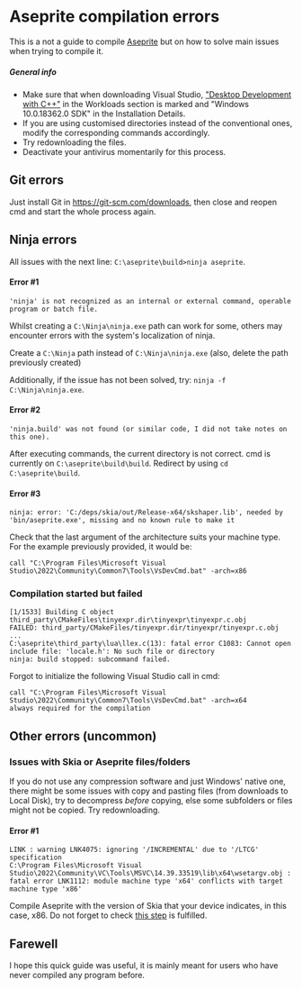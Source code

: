 # Aseprite compilation errors
This is a not a guide to compile [Aseprite](https://github.com/aseprite/aseprite) but on how to solve main issues when trying to compile it.
##### General info
- Make sure that when downloading Visual Studio, ["Desktop Development with C++"](https://imgur.com/a/7zs51IT) in the Workloads section is marked and "Windows 10.0.18362.0 SDK" in the Installation Details.
- If you are using customised directories instead of the conventional ones, modify the corresponding commands accordingly.
- Try redownloading the files.
- Deactivate your antivirus momentarily for this process.

## Git errors
Just install Git in https://git-scm.com/downloads, then close and reopen cmd and start the whole process again.

## Ninja errors
All issues with the next line: `C:\aseprite\build>ninja aseprite`.

#### Error #1
```
'ninja' is not recognized as an internal or external command, operable program or batch file.
```

Whilst creating a `C:\Ninja\ninja.exe` path can work for some, others may encounter errors with the system's localization of ninja.

Create a `C:\Ninja` path instead of `C:\Ninja\ninja.exe` (also, delete the path previously created)

Additionally, if the issue has not been solved, try: `ninja -f C:\Ninja\ninja.exe`.

#### Error #2
```
'ninja.build' was not found (or similar code, I did not take notes on this one).
```

After executing commands, the current directory is not correct. cmd is currently on `C:\aseprite\build\build`. Redirect by using `cd C:\aseprite\build`.

#### Error #3
```
ninja: error: 'C:/deps/skia/out/Release-x64/skshaper.lib', needed by 'bin/aseprite.exe', missing and no known rule to make it
```
Check that the last argument of the architecture suits your machine type. For the example previously provided, it would be:
```
call "C:\Program Files\Microsoft Visual Studio\2022\Community\Common7\Tools\VsDevCmd.bat" -arch=x86
```


### Compilation started but failed

```
[1/1533] Building C object third_party\CMakeFiles\tinyexpr.dir\tinyexpr\tinyexpr.c.obj
FAILED: third_party/CMakeFiles/tinyexpr.dir/tinyexpr/tinyexpr.c.obj
...
C:\aseprite\third_party\lua\llex.c(13): fatal error C1083: Cannot open include file: 'locale.h': No such file or directory
ninja: build stopped: subcommand failed.
```

Forgot to initialize the following Visual Studio call in cmd:
```
call "C:\Program Files\Microsoft Visual Studio\2022\Community\Common7\Tools\VsDevCmd.bat" -arch=x64
always required for the compilation
```

## Other errors (uncommon)
### Issues with Skia or Aseprite files/folders
If you do not use any compression software and just Windows' native one, there might be some issues with copy and pasting files (from downloads to Local Disk), try to decompress *before* copying, else some subfolders or files might not be copied. Try redownloading.

#### Error #1
```
LINK : warning LNK4075: ignoring '/INCREMENTAL' due to '/LTCG' specification
C:\Program Files\Microsoft Visual Studio\2022\Community\VC\Tools\MSVC\14.39.33519\lib\x64\wsetargv.obj : fatal error LNK1112: module machine type 'x64' conflicts with target machine type 'x86'
```

Compile Aseprite with the version of Skia that your device indicates, in this case, x86. Do not forget to check [this step](https://github.com/arianacx/aseprite-errors/?tab=readme-ov-file#error-3) is fulfilled.

## Farewell
I hope this quick guide was useful, it is mainly meant for users who have never compiled any program before.
